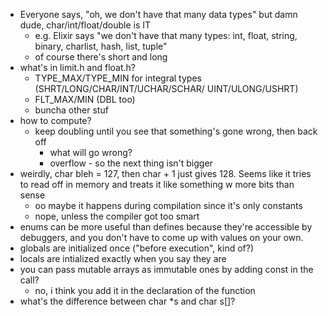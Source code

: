 * Everyone says, "oh, we don't have that many data types" but damn dude,
  char/int/float/double is IT
  * e.g. Elixir says "we don't have that many types: int, float, string, binary, charlist, hash, list, tuple"
  * of course there's short and long  
* what's in limit.h and float.h?
  * TYPE_MAX/TYPE_MIN for integral types (SHRT/LONG/CHAR/INT/UCHAR/SCHAR/
    UINT/ULONG/USHRT)
  * FLT_MAX/MIN (DBL too)
  * buncha other stuf
* how to compute?
  * keep doubling until you see that something's gone wrong, then back off
    * what will go wrong?
    * overflow - so the next thing isn't bigger
* weirdly, char bleh = 127, then char + 1 just gives 128. Seems like
  it tries to read off in memory and treats it like something w more
  bits than sense
  * oo maybe it happens during compilation since it's only constants
  * nope, unless the compiler got too smart
* enums can be more useful than defines because they're accessible by
  debuggers, and you don't have to come up with values on your own.
* globals are initialized once ("before execution", kind of?)
* locals are intialized exactly when you say they are
* you can pass mutable arrays as immutable ones by adding const in the
  call?
  * no, i think you add it in the declaration of the function
* what's the difference between char *s and char s[]?
